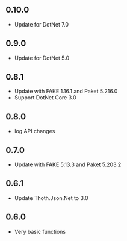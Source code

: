 ## 0.10.0
* Update for DotNet 7.0

## 0.9.0
* Update for DotNet 5.0

## 0.8.1
* Update with FAKE 1.16.1 and Paket 5.216.0
* Support DotNet Core 3.0

## 0.8.0
* log API changes

## 0.7.0
* Update with FAKE 5.13.3 and Paket 5.203.2

## 0.6.1
* Update Thoth.Json.Net to 3.0

## 0.6.0
* Very basic functions
